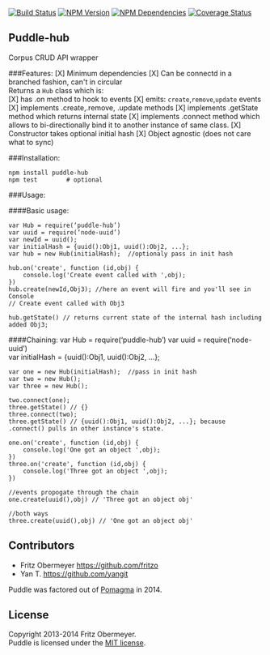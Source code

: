 [![Build Status](https://travis-ci.org/pomagma/puddle-hub.svg?branch=master)](http://travis-ci.org/pomagma/puddle-hub)
[![NPM Version](https://badge.fury.io/js/puddle-hub.svg)](https://www.npmjs.org/package/puddle-hub)
[![NPM Dependencies](https://david-dm.org/pomagma/puddle-hub.svg)](https://www.npmjs.org/package/puddle-hub)
[![Coverage Status](https://img.shields.io/coveralls/pomagma/puddle-hub.svg)](https://coveralls.io/r/pomagma/puddle-hub?branch=master)
## Puddle-hub

Corpus CRUD API wrapper


###Features:
    [X] Minimum dependencies
    [X] Can be connectd in a branched fashion, can't in circular  
    Returns a `Hub` class which is:    
        [X] has .on method to hook to events
        [X] emits: `create`,`remove`,`update` events
        [X] implements .create,.remove, .update methods
        [X] implements .getState method which returns internal state
        [X] implements .connect method which allows to 
                bi-directionally bind it to another instance of same class.
        [X] Constructor takes optional initial hash
        [X] Object agnostic (does not care what to sync)                         
    
    
###Installation:
    
    npm install puddle-hub
    npm test        # optional
    
###Usage:

####Basic usage:    
    
    var Hub = require(‘puddle-hub’)
    var uuid = require(‘node-uuid’)
    var newId = uuid(); 
    var initialHash = {uuid():Obj1, uuid():Obj2, ...};    
    var hub = new Hub(initialHash);  //optionaly pass in init hash
    
    hub.on('create', function (id,obj) {
        console.log('Create event called with ',obj);
    })
    hub.create(newId,Obj3); //here an event will fire and you'll see in Console
    // Create event called with Obj3
    
    hub.getState() // returns current state of the internal hash including added Obj3;

####Chaining:
    var Hub = require(‘puddle-hub’)
    var uuid = require(‘node-uuid’)     
    var initialHash = {uuid():Obj1, uuid():Obj2, ...};    
    
    var one = new Hub(initialHash);  //pass in init hash       
    var two = new Hub();
    var three = new Hub();
    
    two.connect(one);    
    three.getState() // {}
    three.connect(two);        
    three.getState() // {uuid():Obj1, uuid():Obj2, ...}; because .connect() pulls in other instance's state.
    
    one.on('create', function (id,obj) {
        console.log('One got an object ',obj);
    })
    three.on('create', function (id,obj) {
        console.log('Three got an object ',obj);
    })
    
    //events propogate through the chain
    one.create(uuid(),obj) // 'Three got an object obj'
    
    //both ways
    three.create(uuid(),obj) // 'One got an object obj'         
            

## Contributors

- Fritz Obermeyer <https://github.com/fritzo>
- Yan T. <https://github.com/yangit>

Puddle was factored out of [Pomagma](https://github.com/fritzo/pomagma) in 2014.

## License

Copyright 2013-2014 Fritz Obermeyer.<br/>
Puddle is licensed under the [MIT license](/LICENSE).